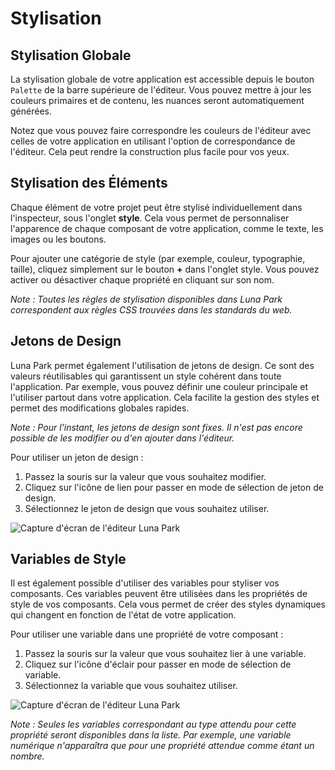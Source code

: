 # Stylisation

## Stylisation Globale

La stylisation globale de votre application est accessible depuis le bouton `Palette` de la barre supérieure de l'éditeur. Vous pouvez mettre à jour les couleurs primaires et de contenu, les nuances seront automatiquement générées.

Notez que vous pouvez faire correspondre les couleurs de l'éditeur avec celles de votre application en utilisant l'option de correspondance de l'éditeur. Cela peut rendre la construction plus facile pour vos yeux.

<DImage
src="/assets/layout-editor/styling-assets/screen3.png"
alt="Capture d'écran de l'éditeur Luna Park"
/>

## Stylisation des Éléments

Chaque élément de votre projet peut être stylisé individuellement dans l'inspecteur, sous l'onglet **style**. Cela vous permet de personnaliser l'apparence de chaque composant de votre application, comme le texte, les images ou les boutons.

Pour ajouter une catégorie de style (par exemple, couleur, typographie, taille), cliquez simplement sur le bouton **+** dans l'onglet style. Vous pouvez activer ou désactiver chaque propriété en cliquant sur son nom.

<DImage
src="/assets/layout-editor/styling-assets/screen2.png"
alt="Capture d'écran de l'éditeur Luna Park"
/>

_Note : Toutes les règles de stylisation disponibles dans Luna Park correspondent aux règles CSS trouvées dans les standards du web._

## Jetons de Design

Luna Park permet également l'utilisation de jetons de design. Ce sont des valeurs réutilisables qui garantissent un style cohérent dans toute l'application. Par exemple, vous pouvez définir une couleur principale et l'utiliser partout dans votre application. Cela facilite la gestion des styles et permet des modifications globales rapides.

<DImage
src="/assets/layout-editor/styling-assets/screen1.png"
alt="Capture d'écran de l'éditeur Luna Park"
/>

_Note : Pour l'instant, les jetons de design sont fixes. Il n'est pas encore possible de les modifier ou d'en ajouter dans l'éditeur._

Pour utiliser un jeton de design :

1. Passez la souris sur la valeur que vous souhaitez modifier.
2. Cliquez sur l'icône de lien pour passer en mode de sélection de jeton de design.
3. Sélectionnez le jeton de design que vous souhaitez utiliser.

![Capture d'écran de l'éditeur Luna Park](/assets/layout-editor/styling-assets/gif1.gif)

## Variables de Style

Il est également possible d'utiliser des variables pour styliser vos composants. Ces variables peuvent être utilisées dans les propriétés de style de vos composants. Cela vous permet de créer des styles dynamiques qui changent en fonction de l'état de votre application.

Pour utiliser une variable dans une propriété de votre composant :

1. Passez la souris sur la valeur que vous souhaitez lier à une variable.
2. Cliquez sur l'icône d'éclair pour passer en mode de sélection de variable.
3. Sélectionnez la variable que vous souhaitez utiliser.

![Capture d'écran de l'éditeur Luna Park](/assets/layout-editor/styling-assets/gif2.gif)

_Note : Seules les variables correspondant au type attendu pour cette propriété seront disponibles dans la liste. Par exemple, une variable numérique n'apparaîtra que pour une propriété attendue comme étant un nombre._
